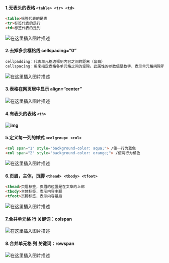 #### 1.无表头的表格 `<table> <tr> <td>`

```html
<table>标签代表的是表
<tr>标签代表的是行
<td>标签代表的是列
```

![在这里插入图片描述](https://img-blog.csdnimg.cn/8619e9ea1bfa4d929b325e1a87315226.png?x-oss-process=image/watermark,type_d3F5LXplbmhlaQ,shadow_50,text_Q1NETiBA5Yqq5Yqb55qE6IOh5Y2B5LiA,size_16,color_FFFFFF,t_70,g_se,x_16)

#### 2.去掉多余框格线 cellspacing=”0”

```html
cellpadding：代表单元格边框到内容之间的距离（留白）
cellspacing：用来指定表格各单元格之间的空隙。此属性的参数值是数字，表示单元格间隙所占的像素点数。
```

![在这里插入图片描述](https://img-blog.csdnimg.cn/5f46c8b6679f4dac9f596f67a5e0fb71.png?x-oss-process=image/watermark,type_d3F5LXplbmhlaQ,shadow_50,text_Q1NETiBA5Yqq5Yqb55qE6IOh5Y2B5LiA,size_18,color_FFFFFF,t_70,g_se,x_16)

#### 3.表格在网页居中显示 align=“center”

![在这里插入图片描述](https://img-blog.csdnimg.cn/ee7c95f6f2404525b78b6cc98c67f080.png?x-oss-process=image/watermark,type_d3F5LXplbmhlaQ,shadow_50,text_Q1NETiBA5Yqq5Yqb55qE6IOh5Y2B5LiA,size_18,color_FFFFFF,t_70,g_se,x_16)

#### 4.有表头的表格 `<th>`

#### ![img](https://img-blog.csdnimg.cn/e3ef00abe74d4ad1b4a8b3aa675e742c.png?x-oss-process=image/watermark,type_d3F5LXplbmhlaQ,shadow_50,text_Q1NETiBA5Yqq5Yqb55qE6IOh5Y2B5LiA,size_18,color_FFFFFF,t_70,g_se,x_16)

#### 5.定义每一列的样式 `<colgroup> <col>`

```html
<col span="1" style="background-color: aqua;"> /使一行为蓝色
<col span="2" style="background-color: orange;"> /使两行为橘色
```

![在这里插入图片描述](https://img-blog.csdnimg.cn/0842c6def4ba4df08b5969cfac2c79fd.png?x-oss-process=image/watermark,type_d3F5LXplbmhlaQ,shadow_50,text_Q1NETiBA5Yqq5Yqb55qE6IOh5Y2B5LiA,size_18,color_FFFFFF,t_70,g_se,x_16)

#### 6.页眉，主体，页脚 `<thead> <tbody> <tfoot>`

```html
<thead>页眉标签，页眉的位置是在文章的上部
<tbody>主体标签，表示内容主题
<tfoot>页脚标签，表示内容最后
```

![在这里插入图片描述](https://img-blog.csdnimg.cn/b93e0dc607d0402fbde748f40e3fc618.png?x-oss-process=image/watermark,type_d3F5LXplbmhlaQ,shadow_50,text_Q1NETiBA5Yqq5Yqb55qE6IOh5Y2B5LiA,size_18,color_FFFFFF,t_70,g_se,x_16)

#### 7.合并单元格 行 关键词：colspan

![在这里插入图片描述](https://img-blog.csdnimg.cn/73d511cc0c0e478f9c427b82e912d045.png?x-oss-process=image/watermark,type_d3F5LXplbmhlaQ,shadow_50,text_Q1NETiBA5Yqq5Yqb55qE6IOh5Y2B5LiA,size_18,color_FFFFFF,t_70,g_se,x_16)

#### 8.合并单元格 列 关键词：rowspan

![在这里插入图片描述](https://img-blog.csdnimg.cn/02f5b12c59ae4113bb59b9eccfc1e80d.png?x-oss-process=image/watermark,type_d3F5LXplbmhlaQ,shadow_50,text_Q1NETiBA5Yqq5Yqb55qE6IOh5Y2B5LiA,size_18,color_FFFFFF,t_70,g_se,x_16)